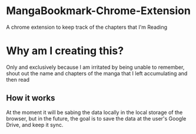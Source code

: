 # MangaBookmark-Chrome-Extension

A chrome extension to keep track of the chapters that I'm Reading

# Why am I creating this?

Only and exclusively because I am irritated by being unable to remember, shout out the name and chapters of the manga that I left accumulating and then read

## How it works

At the moment it will be sabing the data locally in the local storage of the browser, but in the future, the goal is to save the data at the user's Google Drive, and keep it sync.

